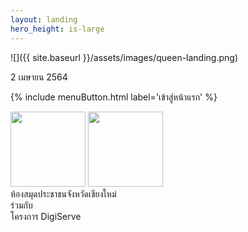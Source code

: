 ```yaml
---
layout: landing
hero_height: is-large
---
```

![]({{ site.baseurl }}/assets/images/queen-landing.png)
<p class='title'>2 เมษายน 2564</p>

{% include menuButton.html label='เข้าสู่หน้าแรก' %}

<nav class='level mt-4'>
  <div class='level-left'>
    <div class='level-item'>
      <img width="120" src='{{ site.baseurl }}/assets/images/library-small.png'/>
      <img width="120" src='{{ site.baseurl }}/assets/images/digiserve.png'/>
    </div>
  </div>
  <div class='level-right'>
    <div class='level-item'>ห้องสมุดประชาชนจังหวัดเชียงใหม่</div>
    <div class='level-item'>ร่วมกับ</div>
    <div class='level-item'>โครงการ DigiServe</div>
  </div>
</nav>

